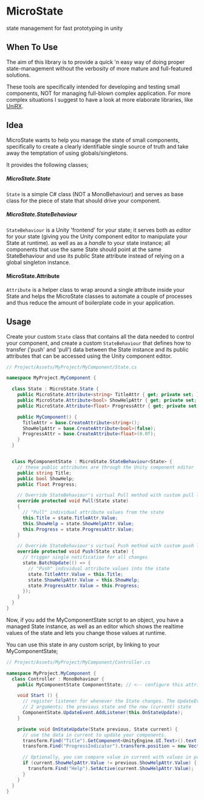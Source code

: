 # MicroState
state management for fast prototyping in unity

## When To Use
The aim of this library is to provide a quick 'n easy way of doing proper state-management without the verbosity of more mature and full-featured solutions.

These tools are specifically intended for developing and testing small components, NOT for managing full-blown complex application. For more complex situations I suggest to have a look at more elaborate libraries, like [UniRX](https://github.com/neuecc/UniRx).

## Idea
MicroState wants to help you manage the state of small components, specifically to create a clearly identifiable single source of truth and take away the temptation of using globals/singletons.

It provides the following classes;

##### MicroState.State
`State` is a simple C# class (NOT a MonoBehaviour) and serves as base class for the piece of state that should drive your component.

##### MicroState.StateBehaviour
`StateBehaviour` is a Unity 'frontend' for your state; it serves both as _editor_ for your state (giving you the Unity component editor to manipulate your State at runtime). as well as as a _handle_ to your state instance; all components that use the same State should point at the same StateBehaviour and use its public State attribute instead of relying on a global singleton instance.

#### MicroState.Attribute
`Attribute` is a helper class to wrap around a single attribute inside your State and helps the MicroState classes to automate a couple of processes and thus reduce the amount of boilerplate code in your application.

## Usage
Create your custom `State` class that contains all the data needed to control your component, and create a custom `StateBehaviour` that defines how to transfer ('push' and 'pull') data between the State instance and its public attributes
that can be accessed using the Unity component editor.

```C#
// Project/Assets/MyProject/MyComponent/State.cs

namespace MyProject.MyComponent {

  class State : MicroState.State {
    public MicroState.Attribute<string> TitleAttr { get; private set; };
    public MicroState.Attribute<bool> ShowHelpAttr { get; private set; };
    public MicroState.Attribute<float> ProgressAttr { get; private set; };

    public MyComponent() {
      TitleAttr = base.CreateAttribute<string>();
      ShowHelpAttr = base.CreateAttribute<bool>(false);
      ProgressAttr = base.CreateAttribute<float>(0.0f);
    }
  }


  class MyComponentState : MicroState.StateBehaviour<State> {
    // these public attributes are through the Unity component editor
    public string Title;
    public bool ShowHelp;
    public float Progress;

    // Override StateBehaviour's virtual Pull method with custom pull logic
    override protected void Pull(State state)
    {
      // "Pull" individual attribute values from the state
      this.Title = state.TitleAttr.Value;
      this.ShowHelp = state.ShowHelpAttr.Value;
      this.Progress = state.ProgressAttr.Value;
    }

    // Override StateBehaviour's virtual Push method with custom push logic
    override protected void Push(State state) {
      // trigger single notification for all changes
      state.BatchUpdate(() => {
        // "Push" individual attribute values into the state
        state.TitleAttr.Value = this.Title;
        state.ShowHelpAttr.Value = this.ShowHelp;
        state.ProgressAttr.Value = this.Progress;
      });
    }
  }
}
```

Now, if you add the MyComponentState script to an object, you have a managed State instance, as well
as an editor which shows the realtime values of the state and lets you change those values at runtime.

You can use this state in any custom script, by linking to your MyComponentState;

```C#
// Project/Assets/MyProject/MyComponent/Controller.cs

namespace MyProject.MyComponent {
  class Controller : MonoBehaviour {
    public MyComponentState ComponentState; // <-- configure this attribute to link to your MyComponentState in the editor

    void Start () {
      // register listener for whenever the State changes. The UpdateEvent provides
      // 2 arguments; the previous state and the new (current) state
      ComponentState.UpdateEvent.AddListener(this.OnStateUpdate);
    }

    private void OnStateUpdate(State previous, State current) {
      // use the data in current to update your components.
      transform.Find("Title").GetComponent<UnityEngine.UI.Text>().text = current.TitleAttr.Value;
      transform.Find("ProgressIndicator").transform.position = new Vector(current.ProgressAttr.Value, 0, 0);

      // Optionally, you can compare value in current with values in previous to see if something changes
      if (current.ShowHelpAttr.Value != previous.ShowHelpAttr.Value) {
        transform.Find("Help").SetActive(current.ShowHelpAttr.Value);
      }
    }
  }
}
```
